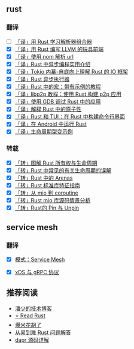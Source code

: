 ## rust

### 翻译

- [ ] [「译」用 Rust 学习解析器组合器](./src/lang/rust/01-用Rust学习解析器组合器.md)
- [x] [「译」用 Rust 编写 LLVM 的玩具前端](./src/lang/rust/02-用Rust编写LLVM的玩具前端.md)
- [x] [「译」使用 nom 解析 url](./src/lang/rust/03-使用nom解析url.md)
- [x] [「译」Rust 中异步编程实用介绍](./src/lang/rust/04-Rust中异步编程实用介绍.md)
- [x] [「译」Tokio 内幕-自底向上理解 Rust 的 IO 框架](./src/lang/rust/05-tokio内幕-自底向上理解Rust的异步IO框架.md)
- [x] [「译」Rust 异步执行器](./src/lang/rust/09-Rust异步执行器.md)
- [x] [「译」Rust 中的宏：带有示例的教程](./src/lang/rust/11-Rust中的宏:带有示例的教程.md)
- [x] [「译」libp2p 教程：使用 Rust 构建 p2p 应用](./src/lang/rust/12-libp2p教程:使用Rust构建p2p应用.md)
- [x] [「译」使用 GDB 调试 Rust 中的应用](./src/lang/rust/14-使用GDB调试Rust应用.md)
- [x] [「译」解释 Rust 中的原子性](./src/lang/rust/15-解释Rust中的原子性.md)
- [x] [「译」Rust 和 TUI：在 Rust 中构建命令行界面](./src/lang/rust/16-Rust和TUI:在Rust中构建命令行界面.md)
- [x] [「译」在 Android 中运行 Rust](./src/lang/rust/17-在Android中运行Rust.md)
- [x] [「译」生命周期型变示例](./src/lang/rust/19-生命周期型变示例.md)

### 转载

- [x] [「转」图解 Rust 所有权与生命周期](./src/lang/rust/08-图解Rust所有权与生命周期.md)
- [x] [「转」Rust 中常见的有关生命周期的误解](./src/lang/rust/18-Rust中常见的有关生命周期的误解.md)
- [x] [「转」Rust 中的 Arenas](./src/lang/rust/06-Rust中的Arenas.md)
- [x] [「转」Rust 标准库特征指南](./src/lang/rust/10-Rust标准库特征指南.md)
- [x] [「转」从 mio 到 coroutine](https://hexilee.me/2018/12/17/rust-async-io/)
- [x] [「转」Rust mio 库源码情景分析](https://blog.zongwu233.com/rust-mio-source-scenario-analysis/)
- [x] [「转」Rust的 Pin 与 Unpin](https://folyd.com/blog/rust-pin-unpin/)

## service mesh

### 翻译

- [x] [模式：Service Mesh](./src/架构/ServiceMesh/01-ServiceMesh.md)
- [x] [xDS 与 gRPC 协议](./src/架构/ServiceMesh/02-xDS与gRPC协议.md)


## 推荐阅读

- [潘少的技术博客](https://strikefreedom.top/)
- [⭐️ Read Rust](https://readrust.net/)
- [爆米花胡了](https://blog.ideawand.com/)
- [从易到难 Rust 问题解答](https://dtolnay.github.io/rust-quiz)
- [dapr 源码详解](https://github.com/1046102779/daprdocs)